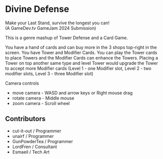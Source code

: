 # Divine Defense

Make your Last Stand, survive the longest you can! \
(A GameDev.tv GameJam 2024 Submission)

This is a genre mashup of Tower Defense and a Card Game.

You have a hand of cards and can buy more in the 3 shops top-right in the screen. You have Tower and Modifier Cards. You can play the Tower cards to place Towers and the Modifier Cards can enhance the Towers.
Placing a Tower on top another same type and level Tower would upgrade the Tower to accept more Modifier cards (Level 1 - one Modifier slot, Level 2 - two modifier slots, Level 3 - three Modifier slot)

Camera controls
- move camera - WASD and arrow keys or Right mouse drag
- rotate camera - Middle mouse
- zoom camera - Scroll wheel

## Contributors
- cut-it-out / Programmer
- unairf / Programmer
- GunPowderTea / Programmer
- LordFren / Consultant
- Esmaeil / Tech Art
